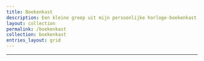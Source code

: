 ```yaml
---
title: Boekenkast
description: Een kleine greep uit mijn persoonlijke horloge-boekenkast
layout: collection
permalink: /boekenkast
collection: boekenkast
entries_layout: grid
---
```


*** 
